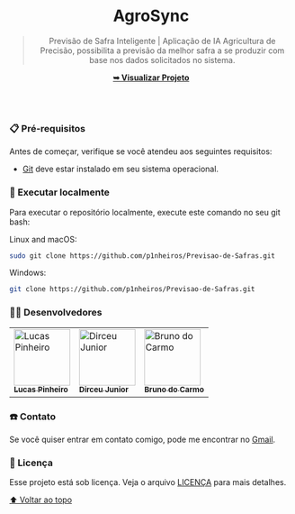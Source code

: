 <div align="center">
  
  <br />
  <br />

  <h1 align="center">AgroSync</h1>

  > Previsão de Safra Inteligente | Aplicação de IA Agricultura de Precisão, possibilita a previsão da melhor safra a se produzir com base nos dados solicitados no sistema.

  <a href="https://github.com/BrunoCarmoS2004/Hackathon-Integrada-IA"><strong>➥ Visualizar Projeto</strong></a>

</br>

</div>

<br />

### 📋 Pré-requisitos

Antes de começar, verifique se você atendeu aos seguintes requisitos:

* [Git](https://git-scm.com/downloads "Download Git") deve estar instalado em seu sistema operacional.

### 📍 Executar localmente

Para executar o repositório localmente, execute este comando no seu git bash:

Linux and macOS:

```bash
sudo git clone https://github.com/p1nheiros/Previsao-de-Safras.git
```

Windows:

```bash
git clone https://github.com/p1nheiros/Previsao-de-Safras.git
```


### 👨‍💻 Desenvolvedores

<table>
  <tr>
    <td>
      <a href="https://github.com/p1nheiros">
        <img src="https://avatars.githubusercontent.com/u/124714182?v=4" width="100px;" alt="Lucas Pinheiro"/><br>
        <sub>
          <b>Lucas Pinheiro</b>
        </sub>
      </a>
    </td>
    <td>
      <a href="https://github.com/junior-slv">
        <img src="https://avatars.githubusercontent.com/u/108402999?v=4" width="100px;" alt="Dirceu Junior"/><br>
        <sub>
          <b>Dirceu Junior</b>
        </sub>
      </a>
    </td>
    <td>
      <a href="https://github.com/BrunoCarmoS2004">
        <img src="https://avatars.githubusercontent.com/u/126525394?v=4" width="100px;" alt="Bruno do Carmo"/><br>
        <sub>
          <b>Bruno do Carmo</b>
        </sub>
      </a>
    </td>
  </tr>
</table>

### ☎️ Contato

Se você quiser entrar em contato comigo, pode me encontrar no [Gmail](mailto:pinheiros.dev@gmail.com).

### 📝 Licença

Esse projeto está sob licença. Veja o arquivo [LICENÇA](LICENSE.md) para mais detalhes.

[⬆ Voltar ao topo](README.md)<br>
